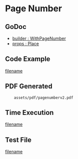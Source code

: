 # Page Number

## GoDoc
* [builder : WithPageNumber](https://pkg.go.dev/github.com/mechiko/maroto/v2/pkg/config#CfgBuilder.WithPageNumber)
* [props : Place](https://pkg.go.dev/github.com/mechiko/maroto/v2/pkg/props#Place)

## Code Example
[filename](../../assets/examples/pagenumber/v2/main.go ':include :type=code')

## PDF Generated
```pdf
	assets/pdf/pagenumberv2.pdf
```

## Time Execution
[filename](../../assets/text/pagenumberv2.txt  ':include :type=code')

## Test File
[filename](https://raw.githubusercontent.com/johnfercher/maroto/master/test/maroto/examples/pagenumber.json  ':include :type=code')